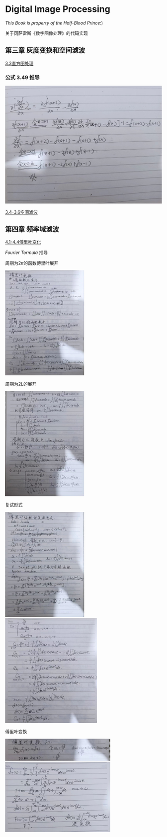 # Digital Image Processing

*This Book is property of the Half-Blood Prince*:)

关于冈萨雷斯《数字图像处理》的代码实现

## 第三章 灰度变换和空间滤波
[3.3直方图处理](.\灰度变换与空间滤波\hist_demo.py)

### 公式 3.49 推导

<img src="assets/lapras-1653658573462.jpg" alt="lapras" style="zoom:50%;" />

[3.4-3.6空间滤波](.\灰度变换与空间滤波\filter_demo.py)

## 第四章 频率域滤波

[4.1-4.4傅里叶变化]()

*Fourier Tormula* 推导

周期为$2\pi$的函数傅里叶展开

<img src="assets/ad274c30875130947e06aa80b9d6a89.jpg" alt="ad274c30875130947e06aa80b9d6a89" style="zoom: 33%;" />

周期为$2L$的展开

<img src="assets/6924628050424d459cbcaf01126e9ab-1653923306907.jpg" alt="6924628050424d459cbcaf01126e9ab" style="zoom: 33%;" />

复试形式

<img src="assets/f1d1f3aa41c6843927f9ba4e9e19c4a-1653923696451.jpg" alt="f1d1f3aa41c6843927f9ba4e9e19c4a" style="zoom: 33%;" />

<img src="assets/5ef9b735d43a7dd132becea4d6c8e73 - 副本.jpg" alt="5ef9b735d43a7dd132becea4d6c8e73 - 副本" style="zoom: 33%;" />

傅里叶变换

<img src="assets/5ef9b735d43a7dd132becea4d6c8e73-1653924900078.jpg" alt="5ef9b735d43a7dd132becea4d6c8e73" style="zoom: 33%;" />

<img src="assets/8e074101e9685957eee82bf546466b3.jpg" alt="8e074101e9685957eee82bf546466b3" style="zoom: 33%;" />
